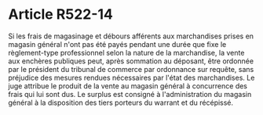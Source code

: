 # Article R522-14

Si les frais de magasinage et débours afférents aux marchandises prises en magasin général n'ont pas été payés pendant une durée que fixe le règlement-type professionnel selon la nature de la marchandise, la vente aux enchères publiques peut, après sommation au déposant, être ordonnée par le président du tribunal de commerce par ordonnance sur requête, sans préjudice des mesures rendues nécessaires par l'état des marchandises. Le juge attribue le produit de la vente au magasin général à concurrence des frais qui lui sont dus. Le surplus est consigné à l'administration du magasin général à la disposition des tiers porteurs du warrant et du récépissé.
